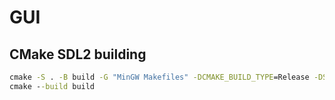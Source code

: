 # GUI

## CMake SDL2 building
```bat
cmake -S . -B build -G "MinGW Makefiles" -DCMAKE_BUILD_TYPE=Release -DSDL_SHARED=OFF -DSDL_TEST=OFF
cmake --build build
```
